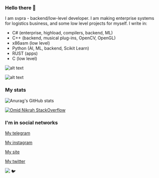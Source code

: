 ### Hello there 👋

I am svpra - backend/low-level developer. I am making enterprise systems 
for logistics business, and some low level projects for myself. I write in:
- C# (enterprise, highload, compilers, backend, ML)
- C++ (backend, musical plug-ins, OpenCV, OpenGL)
- x86asm (low level)
- Python (AI, ML, backend, Scikit Learn)
- RUST (apps)
- C (low level)

![alt text](https://svpra.ml/svalka-fayliv/IMG_20220414_010159_779.jpg)

![alt text](https://avatars.mds.yandex.net/get-zen-logos/223306/pub_5f6770998433a623dae6b6b6_5f6771724c07ce06042e4998/xxh)

### My stats

![Anurag's GitHub stats](https://github-readme-stats.vercel.app/api?username=svpra&theme=dark&count_private=true&show_icons=true)

[![Omid Nikrah StackOverflow](https://github-readme-stackoverflow.vercel.app/?userID=17337055&layout=compact&theme=dark)](https://stackoverflow.com/users/17337055/svpra)

### I'm in social networks

[My telegram](https://t.me/svprax)

[My instagram](https://instagram.com/qiapc)

[My site](https://svpra.ml)

[My twitter](https://twitter.com/svpraprog)

![](https://komarev.com/ghpvc/?username=svpra&color=brightgreen)
🐦
